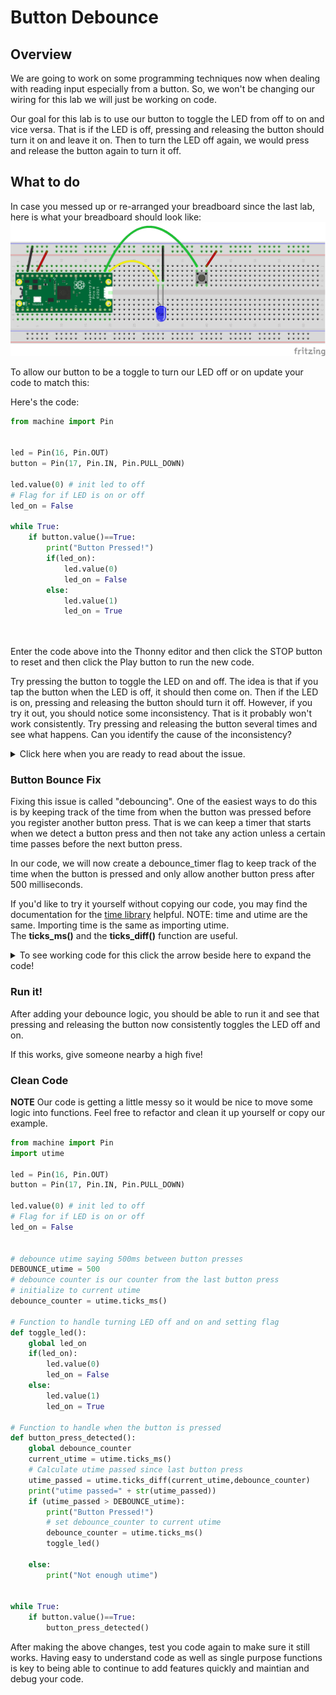 # Button Debounce

## Overview

We are going to work on some programming techniques now when dealing with reading input especially from a button.  So, we won't be changing our wiring for this lab we will just be working on code.

Our goal for this lab is to use our button to toggle the LED from off to on and vice versa.  That is if the LED is off, pressing and releasing the button should turn it on and leave it on.  Then to turn the LED off again, we would press and release the button again to turn it off.

 ## What to do

In case you messed up or re-arranged your breadboard since the last lab, here is what your breadboard should look like:
![Button Diagram](/images/8_button_pico_bb.png)

To allow our button to be a toggle to turn our LED off or on update your code to match this:

Here's the code:

``` Python
from machine import Pin


led = Pin(16, Pin.OUT)
button = Pin(17, Pin.IN, Pin.PULL_DOWN)

led.value(0) # init led to off
# Flag for if LED is on or off
led_on = False

while True:
    if button.value()==True:
        print("Button Pressed!")
        if(led_on):
            led.value(0)
            led_on = False
        else:
            led.value(1)
            led_on = True
        
    
```
Enter the code above into the Thonny editor and then click the STOP button to reset and then click the Play button to run the new code.

Try pressing the button to toggle the LED on and off.  The idea is that if you tap the button when the LED is off, it should then come on.  Then if the LED is on, pressing and releasing the button should turn it off.  However, if you try it out, you should notice some inconsistency.  That is it probably won't work consistently.  Try pressing and releasing the button several times and see what happens.  Can you identify the cause of the inconsistency?

<details>
 <summary>Click here when you are ready to read about the issue.</summary>

 The issue is what we call button bouncing.  The while loop is running at such a fast pace that when you press the button it triggers multiple button presses.  There is no pause in our code from the time it detects one button press til the time it tries to check again.  So, if the button is held down for just a few milliseconds, it could trigger multiple button presses.
</details>

### Button Bounce Fix

Fixing this issue is called "debouncing".  One of the easiest ways to do this is by keeping track of the time from when the button was pressed before you register another button press.  That is we can keep a timer that starts when we detect a button press and then not take any action unless a certain time passes before the next button press.

In our code, we will now create a debounce_timer flag to keep track of the time when the button is pressed and only allow another button press after 500 milliseconds.

If you'd like to try it yourself without copying our code, you may find the documentation for the [time library](https://docs.micropython.org/en/latest/library/time.html#module-time) helpful.  NOTE: time and utime are the same.  Importing time is the same as importing utime.  
The **ticks_ms()** and the **ticks_diff()** function are useful.

<details>
 <summary>To see working code for this click the arrow beside here to expand the code!</summary>
  

```Python
from machine import Pin
import time

led = Pin(16, Pin.OUT)
button = Pin(17, Pin.IN, Pin.PULL_DOWN)

led.value(0) # init led to off
# Flag for if LED is on or off
led_on = False


# debounce TIME saying 500ms between button presses
DEBOUNCE_TIME = 500
# debounce counter is our counter from the last button press
# initialize to current time
debounce_counter = time.ticks_ms()

while True:
    if button.value()==True:
        current_time = time.ticks_ms()
        # Calculate time passed since last button press
        time_passed = time.ticks_diff(current_time,debounce_counter)
        print("time passed=" + str(time_passed))
        if (time_passed > DEBOUNCE_TIME):
            print("Button Pressed!")
            # set debounce_counter to current time
            debounce_counter = time.ticks_ms()
            if(led_on):
                led.value(0)
                led_on = False
            else:
                led.value(1)
                led_on = True
        else:
            print("Not enough time")
    
```

</details>


### Run it!

After adding your debounce logic, you should be able to run it and see that pressing and releasing the button now consistently toggles the LED off and on.

If this works, give someone nearby a high five!

### Clean Code

**NOTE** Our code is getting a little messy so it would be nice to move some logic into functions.  Feel free to refactor and clean it up yourself or copy our example.

```Python
from machine import Pin
import utime

led = Pin(16, Pin.OUT)
button = Pin(17, Pin.IN, Pin.PULL_DOWN)

led.value(0) # init led to off
# Flag for if LED is on or off
led_on = False


# debounce utime saying 500ms between button presses
DEBOUNCE_utime = 500
# debounce counter is our counter from the last button press
# initialize to current utime
debounce_counter = utime.ticks_ms()

# Function to handle turning LED off and on and setting flag
def toggle_led():
    global led_on
    if(led_on):
        led.value(0)
        led_on = False
    else:
        led.value(1)
        led_on = True

# Function to handle when the button is pressed
def button_press_detected():
    global debounce_counter
    current_utime = utime.ticks_ms()
    # Calculate utime passed since last button press
    utime_passed = utime.ticks_diff(current_utime,debounce_counter)
    print("utime passed=" + str(utime_passed))
    if (utime_passed > DEBOUNCE_utime):
        print("Button Pressed!")
        # set debounce_counter to current utime
        debounce_counter = utime.ticks_ms()
        toggle_led()
    
    else:
        print("Not enough utime")


while True:
    if button.value()==True:
        button_press_detected()

```

After making the above changes, test you code again to make sure it still works.  Having easy to understand code as well as single purpose functions is key to being able to continue to add features quickly and maintian and debug your code.
